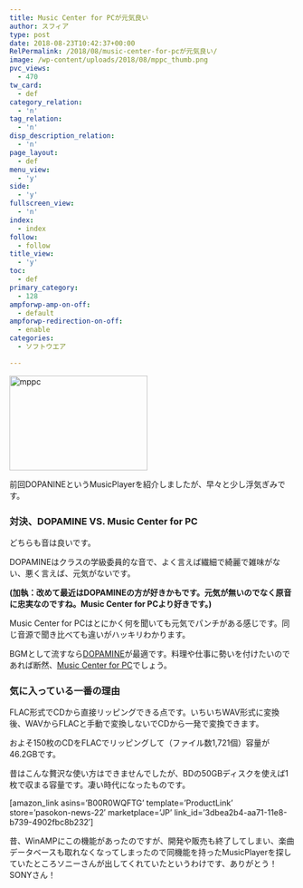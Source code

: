 ```yaml
---
title: Music Center for PCが元気良い
author: スフィア
type: post
date: 2018-08-23T10:42:37+00:00
RelPermalink: /2018/08/music-center-for-pcが元気良い/
image: /wp-content/uploads/2018/08/mppc_thumb.png
pvc_views:
  - 470
tw_card:
  - def
category_relation:
  - 'n'
tag_relation:
  - 'n'
disp_description_relation:
  - 'n'
page_layout:
  - def
menu_view:
  - 'y'
side:
  - 'y'
fullscreen_view:
  - 'n'
index:
  - index
follow:
  - follow
title_view:
  - 'y'
toc:
  - def
primary_category:
  - 128
ampforwp-amp-on-off:
  - default
ampforwp-redirection-on-off:
  - enable
categories:
  - ソフトウエア

---
```

[<img style="display: inline; background-image: none;" title="mppc" src="https://sumaho.tk/wp-content/uploads/2018/08/mppc_thumb.png" alt="mppc" width="244" height="167" border="0" />][1]

前回DOPANINEというMusicPlayerを紹介しましたが、早々と少し浮気ぎみです。

### 対決、DOPAMINE VS. Music Center for PC

どちらも音は良いです。

DOPAMINEはクラスの学級委員的な音で、よく言えば繊細で綺麗で雑味がない、悪く言えば、元気がないです。

**(加執：改めて最近はDOPAMINEの方が好きかもです。元気が無いのでなく原音に忠実なのですね。Music Center for PCより好きです。)**

Music Center for PCはとにかく何を聞いても元気でパンチがある感じです。同じ音源で聞き比べても違いがハッキリわかります。

BGMとして流すなら<a href="https://sumaho.tk/2018/08/dopamine%E3%81%8C%E6%9C%80%E5%BC%B7%E3%81%AE%E9%9F%B3%E6%A5%BD%E3%83%97%E3%83%AC%E3%83%BC%E3%83%A4%E3%83%BC%EF%BD%9Eerror-code-2503/" target="_blank" rel="noopener">DOPAMINE</a>が最適です。料理や仕事に勢いを付けたいのであれば断然、<a href="https://musiccenter.sony.net/ja/" target="_blank" rel="noopener">Music Center for PC</a>でしょう。

### 気に入っている一番の理由

FLAC形式でCDから直接リッピングできる点です。いちいちWAV形式に変換後、WAVからFLACと手動で変換しないでCDから一発で変換できます。

およそ150枚のCDをFLACでリッピングして（ファイル数1,721個）容量が46.2GBです。

昔はこんな贅沢な使い方はできませんでしたが、BDの50GBディスクを使えば1枚で収まる容量です。凄い時代になったものです。

[amazon\_link asins=&#8217;B00R0WQFTG&#8217; template=&#8217;ProductLink&#8217; store=&#8217;pasokon-news-22&#8242; marketplace=&#8217;JP&#8217; link\_id=&#8217;3dbea2b4-aa71-11e8-b739-4902fbc8b232&#8242;]

昔、WinAMPにこの機能があったのですが、開発や販売も終了してしまい、楽曲データベースも取れなくなってしまったので同機能を持ったMusicPlayerを探していたところソニーさんが出してくれていたというわけです、ありがとう！SONYさん！

 [1]: https://sumaho.tk/wp-content/uploads/2018/08/mppc.png